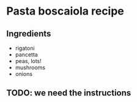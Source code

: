 # Pasta boscaiola recipe


## Ingredients

- rigatoni
- pancetta
- peas, lots!
- mushrooms
- onions


## TODO: we need the instructions
